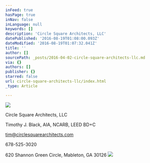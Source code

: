 ```yaml
---
inFeed: true
hasPage: true
inNav: false
inLanguage: null
keywords: []
description: 'Circle Square Architects, LLC'
datePublished: '2016-08-19T01:08:00.093Z'
dateModified: '2016-08-19T01:07:32.041Z'
title: ''
author: []
sourcePath: _posts/2016-04-02-circle-square-architects-llc.md
via: {}
authors: []
publisher: {}
starred: false
url: circle-square-architects-llc/index.html
_type: Article

---
```

![](https://the-grid-user-content.s3-us-west-2.amazonaws.com/a233ea06-dae1-4be2-875f-6b1105d2dca7.jpg)

Circle Square Architects, LLC

Timothy J. Black, AIA, NCARB, LEED BD+C

tim@circlesquarearchitects.com

678-525-3020

620 Shannon Green Circle, Mableton, GA 30126
![](https://the-grid-user-content.s3-us-west-2.amazonaws.com/0ebb9e0a-c78c-478c-8a3f-f46e8abb281f.jpg)
